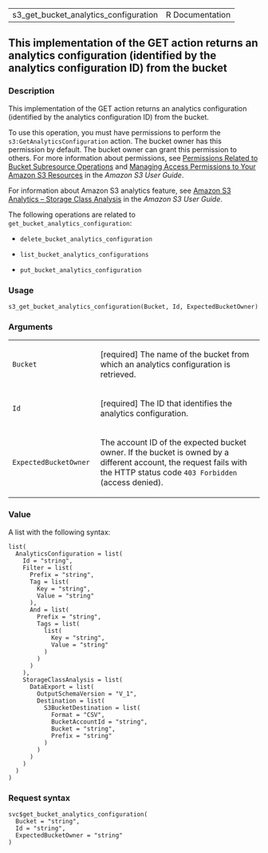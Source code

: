 <table style="width: 100%;">
<tbody>
<tr class="odd">
<td>s3_get_bucket_analytics_configuration</td>
<td style="text-align: right;">R Documentation</td>
</tr>
</tbody>
</table>

## This implementation of the GET action returns an analytics configuration (identified by the analytics configuration ID) from the bucket

### Description

This implementation of the GET action returns an analytics configuration
(identified by the analytics configuration ID) from the bucket.

To use this operation, you must have permissions to perform the
`s3:GetAnalyticsConfiguration` action. The bucket owner has this
permission by default. The bucket owner can grant this permission to
others. For more information about permissions, see [Permissions Related
to Bucket Subresource
Operations](https://docs.aws.amazon.com/AmazonS3/latest/userguide/using-with-s3-actions.html#using-with-s3-actions-related-to-bucket-subresources)
and [Managing Access Permissions to Your Amazon S3
Resources](https://docs.aws.amazon.com/AmazonS3/latest/userguide/s3-access-control.html)
in the *Amazon S3 User Guide*.

For information about Amazon S3 analytics feature, see [Amazon S3
Analytics – Storage Class
Analysis](https://docs.aws.amazon.com/AmazonS3/latest/userguide/analytics-storage-class.html)
in the *Amazon S3 User Guide*.

The following operations are related to
`get_bucket_analytics_configuration`:

-   `delete_bucket_analytics_configuration`

-   `list_bucket_analytics_configurations`

-   `put_bucket_analytics_configuration`

### Usage

    s3_get_bucket_analytics_configuration(Bucket, Id, ExpectedBucketOwner)

### Arguments

<table>
<colgroup>
<col style="width: 35%" />
<col style="width: 65%" />
</colgroup>
<tbody>
<tr class="odd">
<td><code
id="s3_get_bucket_analytics_configuration_:_Bucket">Bucket</code></td>
<td><p>[required] The name of the bucket from which an analytics
configuration is retrieved.</p></td>
</tr>
<tr class="even">
<td><code id="s3_get_bucket_analytics_configuration_:_Id">Id</code></td>
<td><p>[required] The ID that identifies the analytics
configuration.</p></td>
</tr>
<tr class="odd">
<td><code
id="s3_get_bucket_analytics_configuration_:_ExpectedBucketOwner">ExpectedBucketOwner</code></td>
<td><p>The account ID of the expected bucket owner. If the bucket is
owned by a different account, the request fails with the HTTP status
code <code style="white-space: pre;">⁠403 Forbidden⁠</code> (access
denied).</p></td>
</tr>
</tbody>
</table>

### Value

A list with the following syntax:

    list(
      AnalyticsConfiguration = list(
        Id = "string",
        Filter = list(
          Prefix = "string",
          Tag = list(
            Key = "string",
            Value = "string"
          ),
          And = list(
            Prefix = "string",
            Tags = list(
              list(
                Key = "string",
                Value = "string"
              )
            )
          )
        ),
        StorageClassAnalysis = list(
          DataExport = list(
            OutputSchemaVersion = "V_1",
            Destination = list(
              S3BucketDestination = list(
                Format = "CSV",
                BucketAccountId = "string",
                Bucket = "string",
                Prefix = "string"
              )
            )
          )
        )
      )
    )

### Request syntax

    svc$get_bucket_analytics_configuration(
      Bucket = "string",
      Id = "string",
      ExpectedBucketOwner = "string"
    )

